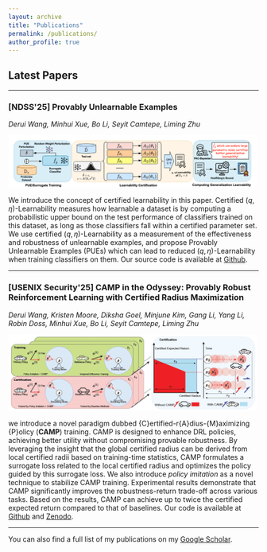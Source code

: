 ```yaml
---
layout: archive
title: "Publications"
permalink: /publications/
author_profile: true
---
```


## **Latest Papers**

---

### [NDSS'25] Provably Unlearnable Examples 
*Derui Wang, Minhui Xue, Bo Li, Seyit Camtepe, Liming Zhu*

<img src="../images/paper_figures/[NDSS'25]-PUE.png" alt="drawing" style="width:500px;"/>

We introduce the concept of certified learnability in this paper. Certified $(q,\eta)$-Learnability measures how learnable a dataset is by computing a probabilistic upper bound on the test performance of classifiers trained on this dataset, as long as those classifiers fall within a certified parameter set. We use certified $(q,\eta)$-Learnability as a measurement of the effectiveness and robustness of unlearnable examples, and propose Provably Unlearnable Examples (PUEs) which can lead to reduced $(q,\eta)$-Learnability when training classifiers on them.
Our source code is available at [Github](https://github.com/NeuralSec/certified-data-learnability).

---

### [USENIX Security'25] CAMP in the Odyssey: Provably Robust Reinforcement Learning with Certified Radius Maximization
*Derui Wang, Kristen Moore, Diksha Goel, Minjune Kim, Gang Li, Yang Li, Robin Doss, Minhui Xue, Bo Li, Seyit Camtepe, Liming Zhu*

<img src="../images/paper_figures/[USENIX_Sec'25]-CAMP.png" alt="drawing" style="width:500px;"/>

we introduce a novel paradigm dubbed {C}ertified-r{A}dius-{M}aximizing {P}olicy (**CAMP**) training. 
CAMP is designed to enhance DRL policies, achieving better utility without compromising provable robustness. 
By leveraging the insight that the global certified radius can be derived from local certified radii based on training-time statistics, CAMP formulates a surrogate loss related to the local certified radius and optimizes the policy guided by this surrogate loss. 
We also introduce *policy imitation* as a novel technique to stabilize CAMP training.
Experimental results demonstrate that CAMP significantly improves the robustness-return trade-off across various tasks. 
Based on the results, CAMP can achieve up to twice the certified expected return compared to that of baselines.
Our code is available at [Github](https://github.com/NeuralSec/camp-robust-rl) and [Zenodo](https://zenodo.org/records/14729675).


---

You can also find a full list of my publications on my [Google Scholar](https://scholar.google.com.au/citations?user=uAbiaaUAAAAJ&hl=en).